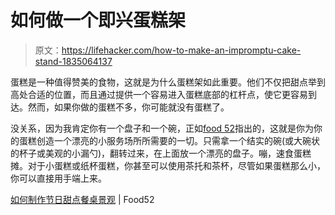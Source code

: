 # 如何做一个即兴蛋糕架

> 原文：<https://lifehacker.com/how-to-make-an-impromptu-cake-stand-1835064137>

蛋糕是一种值得赞美的食物，这就是为什么蛋糕架如此重要。他们不仅把甜点举到高处合适的位置，而且通过提供一个容易进入蛋糕底部的杠杆点，使它更容易到达。然而，如果你做的蛋糕不多，你可能就没有蛋糕了。



没关系，因为我肯定你有一个盘子和一个碗，正如[food 52](https://food52.com/blog/24100-how-to-serve-desserts-festive-tablescape-cakes-pies)指出的，这就是你为你的蛋糕创造一个漂亮的小服务场所所需要的一切。只需拿一个结实的碗(或大碗状的杯子或美观的小漏勺)，翻转过来，在上面放一个漂亮的盘子。嘣，速食蛋糕摊。对于小蛋糕或纸杯蛋糕，你甚至可以使用茶托和茶杯，尽管如果蛋糕那么小，你可以直接用手端上来。

[如何制作节日甜点餐桌景观](https://food52.com/blog/24100-how-to-serve-desserts-festive-tablescape-cakes-pies) | Food52